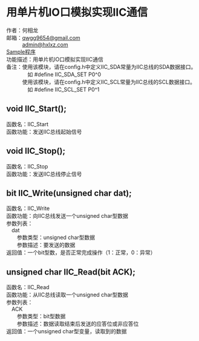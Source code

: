 # 用单片机IO口模拟实现IIC通信
作者：何相龙 <br/>
邮箱：qwgg9654@gmail.com <br/>
&emsp;&emsp;&emsp;admin@hxlxz.com <br/>
<a href="/IIC_Analog/Sample/" target="_blank">Sample程序</a>  <br/>
功能描述：用单片机IO口模拟实现IIC通信 <br/>
备注：使用该模块，请在config.h中定义IIC_SDA常量为IIC总线的SDA数据接口。 <br/>
&emsp;&emsp;&emsp;&emsp;如 #define IIC_SDA_SET P0^0 <br/>
&emsp;&emsp;&emsp;使用该模块，请在config.h中定义IIC_SCL常量为IIC总线的SCL数据接口。 <br/>
&emsp;&emsp;&emsp;&emsp;如 #define IIC_SCL_SET P0^1 <br/>
## void IIC_Start();
函数名：IIC_Start <br/>
函数功能：发送IIC总线起始信号 <br/>
## void IIC_Stop();
函数名：IIC_Stop <br/>
函数功能：发送IIC总线停止信号 <br/>
## bit IIC_Write(unsigned char dat);
函数名：IIC_Write <br/>
函数功能：向IIC总线发送一个unsigned char型数据 <br/>
参数列表： <br/>
&emsp;dat <br/>
&emsp;&emsp;参数类型：unsigned char型数据 <br/>
&emsp;&emsp;参数描述：要发送的数据 <br/>
返回值：一个bit型数，是否正常完成操作（1：正常，0：异常） <br/>
## unsigned char IIC_Read(bit ACK);
函数名：IIC_Read <br/>
函数功能：从IIC总线读取一个unsigned char型数据 <br/>
参数列表： <br/>
&emsp;ACK <br/>
&emsp;&emsp;参数类型：bit型数据 <br/>
&emsp;&emsp;参数描述：数据读取结束后发送的应答位或非应答位 <br/>
返回值：一个unsigned char型变量，读取到的数据 <br/>
